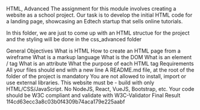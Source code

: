 HTML, Advanced The assignment for this module involves creating a website as a school project. Our task is to develop the initial HTML code for a landing page, showcasing an Edtech startup that sells online tutorials.

In this folder, we are just to come up with an HTML structue for the project and the styling will be done in the css_advanced folder

General Objectives What is HTML How to create an HTML page from a wireframe What is a markup language What is the DOM What is an element / tag What is an attribute What the purpose of each HTML tag Requirements All your files should end with a new line A README.md file, at the root of the folder of the project is mandatory You are not allowed to install, import or use external libraries. This website must be - build with only HTML/CSS/JavaScript. No NodeJS, React, VueJS, Bootstrap, etc. Your code should be W3C compliant and validate with W3C-Validator Final Result 1f4cd63ecc3a8c03b0f4309b74aca179e225aabf
